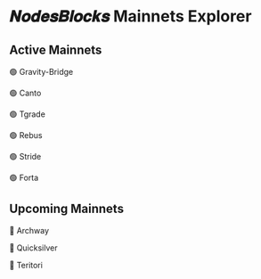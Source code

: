 # 𝑵𝒐𝒅𝒆𝒔𝑩𝒍𝒐𝒄𝒌𝒔 Mainnets Explorer

## **Active Mainnets**

🟢 Gravity-Bridge 

🟢 Canto

🟢 Tgrade

🟢 Rebus

🟢 Stride

🟢 Forta

## **Upcoming Mainnets**

🔴 Archway

🔴 Quicksilver

🔴 Teritori

